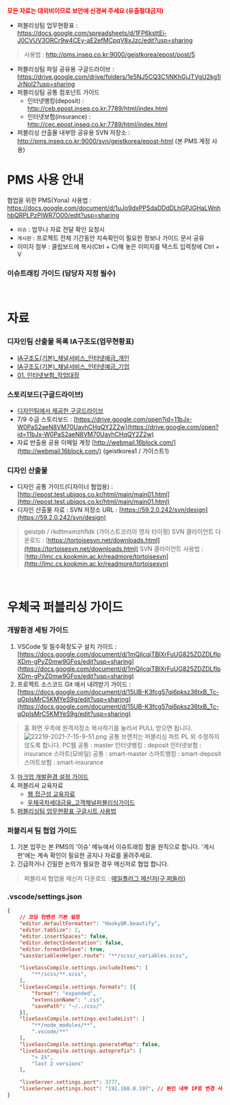 <strong style="color:red">모든 자료는 대외비이므로 보안에 신경써 주세요 (유출절대금지)</strong>

- 퍼블리싱팀 업무현황표 : https://docs.google.com/spreadsheets/d/1FP6ksttEi-J0CVUV3ORCr9w4CEy-aE2efMCpqV8xJzc/edit?usp=sharing
> 사용법 : http://pms.inseq.co.kr:9000/geistkorea/epost/post/5
- 퍼블리싱팀 파일 공유용 구글드라이브 : https://drive.google.com/drive/folders/1e5NJ5CQ3C1jNKhGjJTVgU2kg1lJrNol2?usp=sharing
- 퍼블리싱팀 공통 컴포넌트 가이드 
    - 인터넷뱅킹(deposit) : http://ceb.epost.inseq.co.kr:7789/html/index.html
    - 인터넷보험(insurance) : http://cec.epost.inseq.co.kr:7789/html/index.html
- 퍼블리싱 산출물 내부망 공유용 SVN 저장소 : http://pms.inseq.co.kr:9000/svn/geistkorea/epost-html (본 PMS 계정 사용)

# PMS 사용 안내
협업을 위한 PMS(Yona) 사용법 : https://docs.google.com/document/d/1uJo9dxPPSdaDDdDLhGPJGHaLWnhhbQRPLPzPIWR7O00/edit?usp=sharing
- `이슈` : 업무나 자료 전달 확인 요청시
- `게시판` : 프로젝트 전체 기간동안 지속확인이 필요한 정보나 가이드 문서 공유
- 이미지 첨부 : 클립보드에 복사(Ctrl + C)해 놓은 이미지를 텍스트 입력창에 Ctrl + V

### 이슈트래킹 가이드 (담당자 지정 필수)
<img src="/files/11595" alt="" style="max-height:none">
<br><br>

# 자료
### 디자인팀 산출물 목록 IA구조도(업무현황표)
- [IA구조도(기본)_채널서비스_인터넷예금_개인](https://docs.google.com/spreadsheets/d/1uxzz2jgubqmslj0PC3iqJRzoyoU7XVCzgQUno2kqg8k/edit?usp=sharing)
- [IA구조도(기본)_채널서비스_인터넷예금_기업](https://docs.google.com/spreadsheets/d/1H0wonVMDQBIw5ZcbM_ERzL5fMy3t9w67cRzVkHSJow4/edit?usp=sharing)
- [01. 인터넷보험_작업대장](https://docs.google.com/spreadsheets/d/1m2UaAgVRFU84DGTGrKSx76tnNcWpi5cqCBcLq-lPumQ/edit#gid=0)

### 스토리보드(구글드라이브)
- [디자인팀에서 제공한 구글드라이브](https://drive.google.com/drive/folders/1C3noRtUIxfrlmCNpPTzfGlc5jQGCiqnn?usp=sharing)
- 7/9 수급 스토리보드 : [https://drive.google.com/open?id=11bJx-W0PaS2aeN8VM70UavhCHqQY2Z2w](https://drive.google.com/open?id=11bJx-W0PaS2aeN8VM70UavhCHqQY2Z2w)
- 자료 반출용 공용 이메일 계정
[http://webmail.16block.com/](http://webmail.16block.com/) (geistkorea1 / 가이스트1)

### 디자인 산출물
- 디자인 공통 가이드(디자이너 협업용) : [http://epost.test.ubiqos.co.kr/html/main/main01.html](http://epost.test.ubiqos.co.kr/html/main/main01.html)
- 디자인 산출물 자료 : SVN 저장소 URL : [https://59.2.0.242/svn/design](https://59.2.0.242/svn/design)
> geistpb / rkdltmxmzhfldk (가이스트코리아 영자 타이핑)
SVN 클라이언트 다운로드 : [https://tortoisesvn.net/downloads.html](https://tortoisesvn.net/downloads.html)
SVN 클라이언트 사용법 : [http://lmc.cs.kookmin.ac.kr/readmore/tortoisesvn](http://lmc.cs.kookmin.ac.kr/readmore/tortoisesvn)

<br>

# 우체국 퍼블리싱 가이드
### 개발환경 세팅 가이드
1. VSCode 및 필수확장도구 설치
가이드 : [https://docs.google.com/document/d/1mQjlcqiTBlXrFuUG825ZDZDLfIpXDm-gPyZ0mw9GFos/edit?usp=sharing](https://docs.google.com/document/d/1mQjlcqiTBlXrFuUG825ZDZDLfIpXDm-gPyZ0mw9GFos/edit?usp=sharing)
2. 프로젝트 소스코드 Git 에서 내려받기
가이드 : [https://docs.google.com/document/d/15UB-K3fcg57qi6pksz36txB_Tc-qOpIsMrC5KMYeS9g/edit?usp=sharing](https://docs.google.com/document/d/15UB-K3fcg57qi6pksz36txB_Tc-qOpIsMrC5KMYeS9g/edit?usp=sharing)
> 홈 화면 우측에 원격저장소 복사하기를 눌러서 PULL 받으면 됩니다.
![22219-2021-7-15-9-51.png](/files/11304) 
공통 브랜치는 퍼블리싱 파트 PL 외 수정하지 않도록 합니다.
PC웹 공통 : master
인터넷뱅킹 : deposit
인터넷보험 : insurance
스마트(모바일) 공통 : smart-master
스마트뱅킹 : smart-deposit
스마트보험 : smart-insurance

3. [마크업 개발환경 설정 가이드](https://docs.google.com/document/d/1SuPkM-HWfoaw4Fpkpe8P44rMUBD_1gUFYgm9BFKJ4Uc/edit?usp=sharing)
4. 퍼블리셔 교육자료
    - [웹 접근성 교육자료](https://drive.google.com/drive/folders/11g0tibHlboUnPkn8hwthPkOfJ3IdB0xl)
    - [우체국차세대금융_고객채널퍼블리싱가이드](https://docs.google.com/presentation/d/1SSQpJfcXbevYXzevfWQSdBF2BbFL47cn/edit?usp=sharing&ouid=100874491042190796911&rtpof=true&sd=true)
5. [퍼블리싱팀 업무현황표 구글시트 사용법](http://pms.inseq.co.kr:9000/geistkorea/epost/post/5)

### 퍼블리셔 팀 협업 가이드
1. 기본 업무는 본 PMS의 '이슈' 메뉴에서 이슈트래킹 함을 원칙으로 합니다.
'게시판'에는 계속 확인이 필요한 공지나 자료를 올려주세요.
2. 긴급하거나 긴밀한 논의가 필요한 경우 메신저로 협업 합니다.
> 퍼블리셔 협업용 메신저 다운로드 : [메일플러그 메신저(구 퍼들러)](https://www.mailplug.com/mailplug/help/help_item_view/443)

### .vscode/settings.json
```json
{
	// 코딩 컨벤션 기본 설정
	"editor.defaultFormatter": "HookyQR.beautify",
	"editor.tabSize": 2,
	"editor.insertSpaces": false,
	"editor.detectIndentation": false,
	"editor.formatOnSave": true,
	"sassVariablesHelper.route": "**/scss/_variables.scss",

	"liveSassCompile.settings.includeItems": [
		"**/scss/**.scss",
	],
	"liveSassCompile.settings.formats": [{
		"format": "expanded",
		"extensionName": ".css",
		"savePath": "~/../css/"
	}],
	"liveSassCompile.settings.excludeList": [
		"**/node_modules/**",
		".vscode/**"
	],
	"liveSassCompile.settings.generateMap": false,
	"liveSassCompile.settings.autoprefix": [
		"> 1%",
		"last 2 versions"
	],

	"liveServer.settings.port": 3777,
	"liveServer.settings.host": "192.168.0.197", // 본인 내부 IP로 변경 사용 (cmd > ipconfig > IPV4 부분 확인)
}
```
